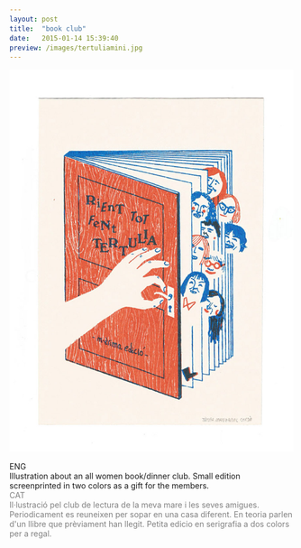 ```yaml
---
layout: post
title:  "book club"
date:   2015-01-14 15:39:40
preview: /images/tertuliamini.jpg
---
```


![Picture 1](/images/tertulia.jpg)

<div class="row">

  <div class="column">
  ENG<br>
  Illustration about an all women book/dinner club. Small edition screenprinted in two colors as a gift for the members. <br>
  </div>

   <div class="column">
   <font color="#808080">
   CAT<br>
    Il·lustració pel club de lectura de la meva mare i les seves amigues. Periodicament es reuneixen per sopar en una casa diferent. En teoria parlen d'un llibre que prèviament han llegit. Petita edicio en serigrafia a dos colors per a regal.
